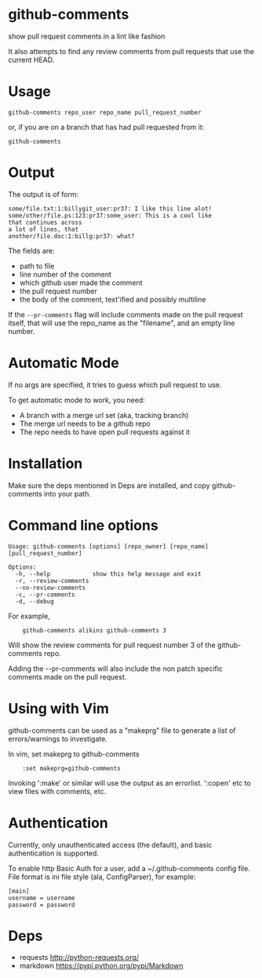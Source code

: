 github-comments
===============

show pull request comments in a lint like fashion

It also attempts to find any review comments
from pull requests that use the current HEAD.

Usage
====

```
github-comments repo_user repo_name pull_request_number
```

or, if you are on a branch that has had pull requested
from it:

```
github-comments
```

Output
=====
The output is of form:

```
some/file.txt:1:billygit_user:pr37: I like this line alot!
some/other/file.ps:123:pr37:some_user: This is a cool like
that continues across
a lot of lines, that
another/file.doc:1:billg:pr37: what?
```

The fields are:
- path to file
- line number of the comment
- which github user made the comment
- the pull request number
- the body of the comment, text'ified and possibly multiline

If the ```--pr-comments``` flag will include comments
made on the pull request itself, that will use the
repo_name as the "filename", and an empty line number.

Automatic Mode
=============

If no args are specified, it tries to guess
which pull request to use.

To get automatic mode to work, you need:

- A branch with a merge url set (aka, tracking branch)
- The merge url needs to be a github repo
- The repo needs to have open pull requests against it


Installation
============
Make sure the deps mentioned in Deps are installed,
and copy github-comments into your path.


Command line options
===================
```
Usage: github-comments [options] [repo_owner] [repo_name] [pull_request_number]

Options:
  -h, --help            show this help message and exit
  -r, --review-comments
  --no-review-comments
  -c, --pr-comments
  -d, --debug
```

For example,
```
    github-comments alikins github-comments 3
```

Will show the review comments for pull request number 3
of the github-comments repo.

Adding the --pr-comments will also include the non
patch specific comments made on the pull request.

Using with Vim
==============

github-comments can be used as a "makeprg" file to
generate a list of errors/warnings to investigate.

In vim, set makeprg to github-comments
```
    :set makeprg=github-comments
```

Invoking ':make' or similar will use the output
as an errorlist. ':copen' etc to view files
with comments, etc.


Authentication
==============

Currently, only unauthenticated access (the default), and
basic authentication is supported.

To enable http Basic Auth for a user, add a ~/.github-comments
config file. File format is ini file style (ala, ConfigParser),
for example:

```
[main]
username = username
password = password
```

Deps
====

- requests http://python-requests.org/
- markdown https://pypi.python.org/pypi/Markdown


